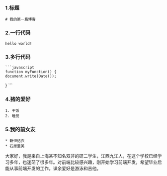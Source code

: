 ### 1.标题
```
# 我的第一篇博客
```

### 2.一行代码
```
hello world!
```

### 3.多行代码
    ```javascript
    function myFunction() {
    document.write(Date());
}
    ```
    
### 4.猪的爱好
```
1. 干饭
2. 睡觉
```

### 5.我的前女友
```
* 新恒结衣
* 石原里美
```


大家好，我是来自上海某不知名双非的研二学生，江西九江人，在这个学校已经学习多年，也迷茫了很多年。对前端比较感兴趣，刚开始学习前端开发，希望毕业后能从事前端开发的工作。课余爱好是游泳和吉他。
